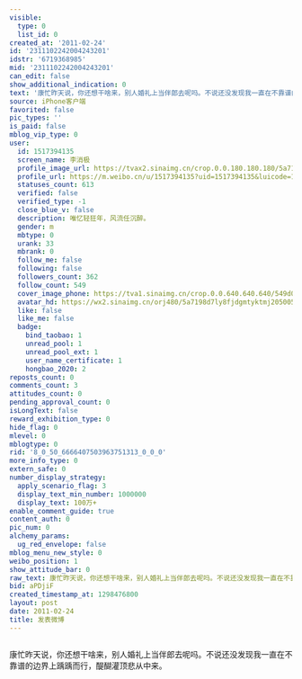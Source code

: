 ```yaml
---
visible:
  type: 0
  list_id: 0
created_at: '2011-02-24'
id: '2311102242004243201'
idstr: '6719368985'
mid: '2311102242004243201'
can_edit: false
show_additional_indication: 0
text: '康忙昨天说，你还想干啥来，别人婚礼上当伴郎去呢吗。不说还没发现我一直在不靠谱的边界上踽踽而行，醍醐灌顶悲从中来。 '
source: iPhone客户端
favorited: false
pic_types: ''
is_paid: false
mblog_vip_type: 0
user:
  id: 1517394135
  screen_name: 李消极
  profile_image_url: https://tvax2.sinaimg.cn/crop.0.0.180.180.180/5a7198d7ly8fjdgmtyktmj20500500so.jpg?KID=imgbed,tva&Expires=1606400277&ssig=8uctJmRfU4
  profile_url: https://m.weibo.cn/u/1517394135?uid=1517394135&luicode=10000011&lfid=2304131517394135_-_WEIBO_SECOND_PROFILE_WEIBO
  statuses_count: 613
  verified: false
  verified_type: -1
  close_blue_v: false
  description: 唯忆轻狂年，风流任沉醉。
  gender: m
  mbtype: 0
  urank: 33
  mbrank: 0
  follow_me: false
  following: false
  followers_count: 362
  follow_count: 549
  cover_image_phone: https://tva1.sinaimg.cn/crop.0.0.640.640.640/549d0121tw1egm1kjly3jj20hs0hsq4f.jpg
  avatar_hd: https://wx2.sinaimg.cn/orj480/5a7198d7ly8fjdgmtyktmj20500500so.jpg
  like: false
  like_me: false
  badge:
    bind_taobao: 1
    unread_pool: 1
    unread_pool_ext: 1
    user_name_certificate: 1
    hongbao_2020: 2
reposts_count: 0
comments_count: 3
attitudes_count: 0
pending_approval_count: 0
isLongText: false
reward_exhibition_type: 0
hide_flag: 0
mlevel: 0
mblogtype: 0
rid: '8_0_50_6666407503963751313_0_0_0'
more_info_type: 0
extern_safe: 0
number_display_strategy:
  apply_scenario_flag: 3
  display_text_min_number: 1000000
  display_text: 100万+
enable_comment_guide: true
content_auth: 0
pic_num: 0
alchemy_params:
  ug_red_envelope: false
mblog_menu_new_style: 0
weibo_position: 1
show_attitude_bar: 0
raw_text: 康忙昨天说，你还想干啥来，别人婚礼上当伴郎去呢吗。不说还没发现我一直在不靠谱的边界上踽踽而行，醍醐灌顶悲从中来。 ​​​
bid: aPDjiF
created_timestamp_at: 1298476800
layout: post
date: 2011-02-24
title: 发表微博
---
```


![]()

康忙昨天说，你还想干啥来，别人婚礼上当伴郎去呢吗。不说还没发现我一直在不靠谱的边界上踽踽而行，醍醐灌顶悲从中来。 

